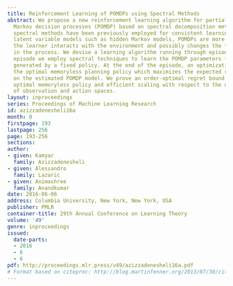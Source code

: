 ```yaml
---
title: Reinforcement Learning of POMDPs using Spectral Methods
abstract: We propose a new reinforcement learning algorithm for partially observable
  Markov decision processes (POMDP) based on spectral decomposition methods. While
  spectral methods have been previously employed for consistent learning of (passive)
  latent variable models such as hidden Markov models, POMDPs are more challenging  since
  the learner interacts with the environment and possibly changes the future observations
  in the process. We devise a learning algorithm running through episodes, in each
  episode we employ spectral techniques to learn the POMDP parameters from a trajectory
  generated by a fixed policy. At the end of the episode, an optimization oracle returns
  the optimal memoryless planning policy which maximizes the expected reward based
  on the estimated POMDP model. We prove an order-optimal regret bound w.r.t. the
  optimal memoryless policy and efficient scaling with respect to the dimensionality
  of observation and action spaces.
layout: inproceedings
series: Proceedings of Machine Learning Research
id: azizzadenesheli16a
month: 0
firstpage: 193
lastpage: 256
page: 193-256
sections: 
author:
- given: Kamyar
  family: Azizzadenesheli
- given: Alessandro
  family: Lazaric
- given: Animashree
  family: Anandkumar
date: 2016-06-06
address: Columbia University, New York, New York, USA
publisher: PMLR
container-title: 29th Annual Conference on Learning Theory
volume: '49'
genre: inproceedings
issued:
  date-parts:
  - 2016
  - 6
  - 6
pdf: http://proceedings.mlr.press/v49/azizzadenesheli16a.pdf
# Format based on citeproc: http://blog.martinfenner.org/2013/07/30/citeproc-yaml-for-bibliographies/
---
```

